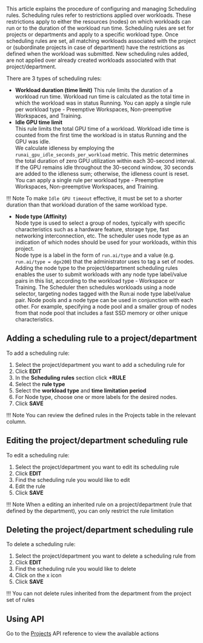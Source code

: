 This article explains the procedure of configuring and managing Scheduling rules. 
Scheduling rules refer to restrictions applied over workloads. These restrictions apply to either the resources (nodes) on which workloads can run or to the duration of the workload run time. 
Scheduling rules are set for projects or departments and apply to a specific workload type. Once scheduling rules are set, all matching workloads associated with the project or (subordinate projects in case of department) have the restrictions as defined when the workload was submitted. New scheduling rules added, are not applied over already created workloads associated with that project/department.

There are 3 types of scheduling rules:

* __Workload duration (time limit)__ 
   This rule limits the duration of a workload run time. Workload run time is calculated as the total time in which the workload was in status Running. You can apply a single rule per workload type - Preemptive Workspaces, Non-preemptive Workspaces, and Training.  
* __Idle GPU time limit__  
   This rule limits the total GPU time of a workload. Workload idle time is counted from the first time the workload is in status Running and the GPU was idle.  
  We calculate idleness by employing the `runai_gpu_idle_seconds_per_workload` metric. This metric determines the total duration of zero GPU utilization within each 30-second interval. If the GPU remains idle throughout the 30-second window, 30 seconds are added to the idleness sum; otherwise, the idleness count is reset.  
  You can apply a single rule per workload type - Preemptive Workspaces, Non-preemptive Workspaces, and Training.  
  
!!! Note 
    To make `Idle GPU timeout` effective, it must be set to a shorter duration than that workload duration of the same workload type. 

* __Node type (Affinity)__  
  Node type is used to select a group of nodes, typically with specific characteristics such as a hardware feature, storage type, fast networking interconnection, etc. The scheduler uses node type as an indication of which nodes should be used for your workloads, within this project.  
   Node type is a label in the form of `run.ai/type` and a value (e.g. `run.ai/type = dgx200`) that the administrator uses to tag a set of nodes. Adding the node type to the project/department scheduling rules enables the user to submit workloads with any node type label/value pairs in this list, according to the workload type - Workspace or Training. The Scheduler then schedules workloads using a node selector, targeting nodes tagged with the Run:ai node type label/value pair. Node pools and a node type can be used in conjunction with each other. For example, specifying a node pool and a smaller group of nodes from that node pool that includes a fast SSD memory or other unique characteristics.


## Adding a scheduling rule to a project/department

To add a scheduling rule:

1. Select the project/department you want to add a scheduling rule for  
2. Click **EDIT**  
3. In the **Scheduling rules** section click **\+RULE**  
4. Select the **rule type**  
5. Select the **workload type** and **time limitation period**  
6. For Node type, choose one or more labels for the desired nodes.  
7. Click **SAVE**

!!! Note
    You can review the defined rules in the Projects table in the relevant column.

## Editing the project/department scheduling rule

To edit a scheduling rule:

1. Select the project/department you want to edit its scheduling rule  
2. Click **EDIT**  
3. Find the scheduling rule you would like to edit  
4. Edit the rule  
5. Click **SAVE**

!!! Note
When a editing an inherited rule on a project/department (rule that defined by the department), you can only restrict the rule limitation

## Deleting the project/department scheduling rule

To delete a scheduling rule:

1. Select the project/department you want to delete a scheduling rule from  
2. Click **EDIT**  
3. Find the scheduling rule you would like to delete  
4. Click on the x icon  
5. Click **SAVE**

!!!
You can not delete rules inherited from the department from the project set of rules
## Using API

Go to the [Projects](https://app.run.ai/api/docs#tag/Projects/operation/create_project) API reference to view the available actions

